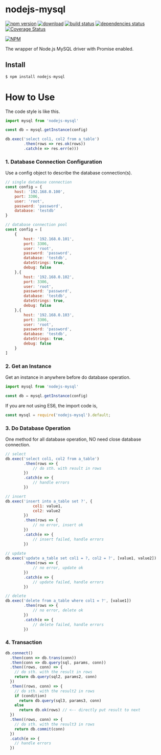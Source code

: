 # nodejs-mysql

[![npm version](https://badge.fury.io/js/nodejs-mysql.svg)](https://badge.fury.io/js/nodejs-mysql) [![download](https://img.shields.io/npm/dm/nodejs-mysql.svg)](https://www.npmjs.com/package/nodejs-mysql) [![build status](https://travis-ci.org/alsey/nodejs-mysql.svg?branch=master)](https://travis-ci.org/alsey/nodejs-mysql) [![dependencies status](https://david-dm.org/alsey/nodejs-mysql.png)](https://david-dm.org/alsey/nodejs-mysql) [![Coverage Status](https://coveralls.io/repos/github/alsey/nodejs-mysql/badge.svg?branch=master)](https://coveralls.io/github/alsey/nodejs-mysql?branch=master)

[![NPM](https://nodei.co/npm/nodejs-mysql.png?compact=true)](https://nodei.co/npm/nodejs-mysql/)

The wrapper of Node.js MySQL driver with Promise enabled.

## Install

```javascript
$ npm install nodejs-mysql
```

# How to Use

The code style is like this.

```javascript
import mysql from 'nodejs-mysql'

const db = mysql.getInstance(config)

db.exec('select col1, col2 from a_table')
		.then(rows => res.ok(rows))
		.catch(e => res.err(e)))
```

### 1. Database Connection Configuration

Use a config object to describe the database connection(s).

```javascript
// single database connection
const config = {
	host: '192.168.0.100',
	port: 3306,
	user: 'root',
	password: 'password',
	database: 'testdb'
}

// database connection pool
const config = [
	{
		host: '192.168.0.101',
		port: 3306,
		user: 'root',
		password: 'password',
		database: 'testdb',
		dateStrings: true,
		debug: false
	},{
		host: '192.168.0.102',
		port: 3306,
		user: 'root',
		password: 'password',
		database: 'testdb',
		dateStrings: true,
		debug: false
	},{
		host: '192.168.0.103',
		port: 3306,
		user: 'root',
		password: 'password',
		database: 'testdb',
		dateStrings: true,
		debug: false
	}
]
```

### 2. Get an Instance

Get an instance in anywhere before do database operation.

```javascript
import mysql from 'nodejs-mysql'

const db = mysql.getInstance(config)
```

If you are not using ES6, the import code is,

```javascript
const mysql = require('nodejs-mysql').default;
```

### 3. Do Database Operation

One method for all database operation, NO need close database connection.

```javascript
// select
db.exec('select col1, col2 from a_table')
		.then(rows => {
			// do sth. with result in rows
		})
		.catch(e => {
			// handle errors
		})

// insert
db.exec('insert into a_table set ?', {
			col1: value1,
			col2: value2
		})
		.then(rows => {
			// no error, insert ok
		})
		.catch(e => {
			// insert failed, handle errors
		})
		
// update
db.exec('update a_table set col1 = ?, col2 = ?', [value1, value2])
		.then(rows => {
			// no error, update ok
		})
		.catch(e => {
			// update failed, handle errors
		})

// delete
db.exec('delete from a_table where col1 = ?', [value1])
		.then(rows => {
			// no error, delete ok
		})
		.catch(e => {
			// delete failed, handle errors
		})
```

### 4. Transaction

```javascript
db.connect()
  .then(conn => db.trans(conn))
  .then(conn => db.query(sql, params, conn))
  .then((rows, conn) => {
    // do sth. with the result in rows
    return db.query(sql2, params2, conn)
  })
  .then((rows, conn) => {
    // do sth. with the result2 in rows
    if (condition)
      return db.query(sql3, params3, conn)
    else
      return db.ok(rows) // <-- directly put result to next
  })
  .then((rows, conn) => {
    // do sth. with the result3 in rows
    return db.commit(conn)
  })
  .catch(e => {
    // handle errors
  })
```

